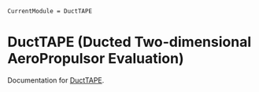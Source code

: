 ```@meta
CurrentModule = DuctTAPE
```

# DuctTAPE (**Duct**ed **T**wo-dimensional **A**ero**P**ropulsor **E**valuation)

Documentation for [DuctTAPE](https://github.com/byuflowlab/DuctTAPE.jl).

